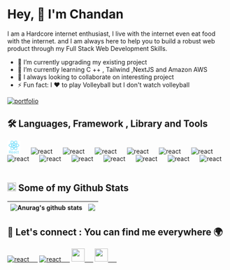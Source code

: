 # Hey, 🙋‍ I'm Chandan 
<p align="center">
<!--  <img src="https://media-exp1.licdn.com/dms/image/C4D16AQGiVXiJ9QFNJQ/profile-displaybackgroundimage-shrink_200_800/0/1635180779632?e=1640822400&v=beta&t=BuUlZUvlq3Vf9NL7_svGHeno__XOoey0Kzdi8gt3AMM" alt="react" /> -->
<!-- ![chandan](https://media-exp1.licdn.com/dms/image/C4D16AQGiVXiJ9QFNJQ/profile-displaybackgroundimage-shrink_200_800/0/1635180779632?e=1640822400&v=beta&t=BuUlZUvlq3Vf9NL7_svGHeno__XOoey0Kzdi8gt3AMM) -->
</p>


I am a Hardcore internet enthusiast, I live with the internet even eat food with the internet. and I am always here to help you to build a robust web product through my Full Stack Web Development Skills.

- 🔭 I’m currently upgrading my existing project
- 🌱 I’m currently learning C ++ , Tailwind ,NextJS and Amazon AWS 
- 👯 I always looking to collaborate on interesting project
- ⚡ Fun fact: I ❤️ to play Volleyball  but I don't watch volleyball


[![portfolio](https://img.shields.io/badge/my_portfolio-000?style=for-the-badge&logo=ko-fi&logoColor=white)]()

## 🛠 Languages, Framework , Library and Tools 
<p>
 <img src="https://raw.githubusercontent.com/devicons/devicon/master/icons/react/react-original-wordmark.svg" alt="react" width="30" height="30"/>&nbsp;&nbsp;&nbsp;&nbsp;&nbsp;
 <img src="https://upload.wikimedia.org/wikipedia/commons/thumb/9/99/Unofficial_JavaScript_logo_2.svg/480px-Unofficial_JavaScript_logo_2.svg.png" alt="react" width="30" height="30"/>&nbsp;&nbsp;&nbsp;&nbsp;&nbsp;
 <img src="https://icon-library.com/images/html5-icon/html5-icon-13.jpg" alt="react" width="30" height="30"/>&nbsp;&nbsp;&nbsp;&nbsp;&nbsp;
 <img src="https://cdn.pixabay.com/photo/2017/08/05/11/16/logo-2582747_1280.png" alt="react" width="30" height="30"/>&nbsp;&nbsp;&nbsp;&nbsp;&nbsp;
 <img src="https://sass-lang.com/assets/img/styleguide/seal-color-aef0354c.png" alt="react" width="30" height="30"/>&nbsp;&nbsp;&nbsp;&nbsp;&nbsp;
 <img src="https://avatars.githubusercontent.com/u/2918581?s=280&v=4" alt="react" width="30" height="30"/>&nbsp;&nbsp;&nbsp;&nbsp;&nbsp;
 <img src="https://cdn4.iconfinder.com/data/icons/logos-and-brands/512/233_Node_Js_logo-128.png" alt="react" width="30" height="30"/>&nbsp;&nbsp;&nbsp;&nbsp;&nbsp;
 <img src="https://img.icons8.com/color/452/mongodb.png" alt="react" width="30" height="30"/>&nbsp;&nbsp;&nbsp;&nbsp;&nbsp;
 <img src="https://img.icons8.com/color/452/npm.png" alt="react" width="30" height="30"/>&nbsp;&nbsp;&nbsp;&nbsp;&nbsp;
 <img src="https://git-scm.com/images/logos/downloads/Git-Icon-1788C.png" alt="react" width="30" height="30"/>&nbsp;&nbsp;&nbsp;&nbsp;&nbsp;
 <img src="https://github.githubassets.com/images/modules/logos_page/GitHub-Mark.png" alt="react" width="30" height="30"/>&nbsp;&nbsp;&nbsp;&nbsp;&nbsp;
 <img src="https://seeklogo.com/images/P/postman-logo-F43375A2EB-seeklogo.com.png" alt="react" width="30" height="30"/>&nbsp;&nbsp;&nbsp;&nbsp;&nbsp;
 <img src="https://user-images.githubusercontent.com/674621/71187801-14e60a80-2280-11ea-94c9-e56576f76baf.png" alt="react" width="30" height="30"/>&nbsp;&nbsp;&nbsp;&nbsp;&nbsp;
  <img src="https://www.vectorlogo.zone/logos/tailwindcss/tailwindcss-icon.svg" alt="react" width="30" height="30"/>&nbsp;&nbsp;&nbsp;&nbsp;&nbsp;
</p>

## <img src="https://findicons.com/files/icons/42/basic/64/statistics.png" width="20" height="20"></img> Some of my Github Stats 
| <img align="center" src="https://github-readme-stats.vercel.app/api?username=stockchandu&show_icons=true&include_all_commits=true&theme=buefy&hide_border=true" alt="Anurag's github stats" /> | <img align="center" src="https://github-readme-stats.vercel.app/api/top-langs/?username=stockchandu&layout=compact&theme=buefy&hide_border=true" /> |
| ------------- | ------------- |

## 🤝 Let's connect : You can find me everywhere 🌍

<p>
 <a href="https://www.linkedin.com/in/chandan-kumar-mallick-0b926b187" target="_blank"><img src="https://cdn2.iconfinder.com/data/icons/social-media-2285/512/1_Linkedin_unofficial_colored_svg-128.png" alt="react" width="30" height="30"/>&nbsp;&nbsp;&nbsp;&nbsp;&nbsp;</a>
 <a href="https://twitter.com/CHANDAN30051084" target="_blank"><img src="https://cdn2.iconfinder.com/data/icons/social-media-2285/512/1_Twitter3_colored_svg-128.png" alt="react" width="30" height="30"/>&nbsp;&nbsp;&nbsp;&nbsp;&nbsp;</a>
 <a href="https://www.facebook.com/malikchandankumar.malikchandankumar.5/" target="_blank"><img src="https://cdn2.iconfinder.com/data/icons/social-media-2285/512/1_Facebook_colored_svg_copy-128.png"  width="30" height="30"/>&nbsp;&nbsp;&nbsp;&nbsp;&nbsp;</a>
 <a href="https://www.instagram.com/markeechandu/" target="_blank"><img src="https://cdn2.iconfinder.com/data/icons/social-media-2285/512/1_Instagram_colored_svg_1-512.png"  width="30" height="30"/>&nbsp;&nbsp;&nbsp;&nbsp;&nbsp;</a>
</p>



<!--
**stockchandu/STockChandu** is a ✨ _special_ ✨ repository because its `README.md` (this file) appears on your GitHub profile.

Here are some ideas to get you started:

- 🔭 I’m currently working on ...
- 🌱 I’m currently learning ...
- 👯 I’m looking to collaborate on ...
- 🤔 I’m looking for help with ...
- 💬 Ask me about ...
- 📫 How to reach me: ...
- 😄 Pronouns: ...
- ⚡ Fun fact: ...
-->
